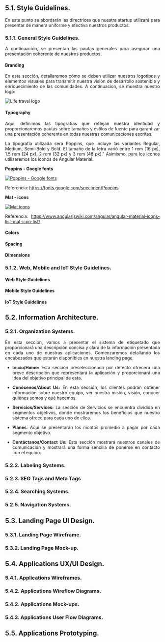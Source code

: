 <div align="justify">




## 5.1. Style Guidelines.
En este punto se abordarán las directrices que nuestra startup utilizará para presentar de manera uniforme y efectiva nuestros productos.
### 5.1.1. General Style Guidelines.
A continuación, se presentan las pautas generales para asegurar una presentación coherente de nuestros productos.
#### Branding
En esta sección, detallaremos cómo se deben utilizar nuestros logotipos y elementos visuales para transmitir nuestra visión de desarrollo sostenible y enriquecimiento de las comunidades. A continuacion, se muestra nuestro logo:

![Life travel logo](https://raw.githubusercontent.com/NexusNova-IOT/upc-pre-202302-si572-SW71-nexusnova-report/feature/chapter-5/Resources/style-guidelines/life-travel-logo.png)
#### Typography
Aquí, definimos las tipografías que reflejan nuestra identidad y proporcionaremos pautas sobre tamaños y estilos de fuente para garantizar una presentación coherente en todas nuestras comunicaciones escritas.

La tipografía utilizada será Poppins, que incluye las variantes Regular, Medium, Semi-Bold y Bold. El tamaño de la letra varió entre 1 rem (16 px), 1.5 rem (24 px), 2 rem (32 px) y 3 rem (48 px)." Asimismo, para los iconos utilizaremos los iconos de Angular Material.

**Poppins - Google fonts**

[![Poppins - Google fonts](https://raw.githubusercontent.com/NexusNova-IOT/upc-pre-202302-si572-SW71-nexusnova-report/feature/chapter-5/Resources/style-guidelines/poppins-google-fonts.png)](https://fonts.google.com/specimen/Poppins)

Referencia:  https://fonts.google.com/specimen/Poppins

**Mat - icons**

[![Mat icons](https://raw.githubusercontent.com/NexusNova-IOT/upc-pre-202302-si572-SW71-nexusnova-report/feature/chapter-5/Resources/style-guidelines/mat-icons.png)](https://www.angularjswiki.com/angular/angular-material-icons-list-mat-icon-list/)

Referencia: https://www.angularjswiki.com/angular/angular-material-icons-list-mat-icon-list/ 
#### Colors
#### Spacing
#### Dimensions
### 5.1.2. Web, Mobile and IoT Style Guidelines.
#### Web Style Guidelines

#### Mobile Style Guidelines

#### IoT Style Guidelines

## 5.2. Information Architecture.
### 5.2.1. Organization Systems.
En esta sección, vamos a presentar el sistema de etiquetado que proporcionará una descripción concisa y clara de la información presentada en cada uno de nuestras aplicaciones. Comenzaremos detallando los encabezados que estarán disponibles en nuestra landing page.

  - **Inicio/Home:** Esta sección preseleccionada por defecto ofrecerá una breve descripción que representará la aplicación y proporcionará una idea del objetivo principal de esta.

- **Conócenos/About Us:** En esta sección, los clientes podrán obtener información sobre nuestro equipo, ver nuestra misión, visión, conocer quiénes somos y qué hacemos.

- **Servicios/Services:** La sección de Servicios se encuentra dividida en segmentos objetivos, donde mostraremos los beneficios que nuestro sistema ofrece para cada uno de ellos.

- **Planes**: Aquí se presentarán los montos promedio a pagar por cada segmento objetivo.

- **Contáctanos/Contact Us:** Esta sección mostrará nuestros canales de comunicación y mostrará una forma sencilla de ponerse en contacto con el equipo.


### 5.2.2. Labeling Systems.
### 5.2.3. SEO Tags and Meta Tags
### 5.2.4. Searching Systems.
### 5.2.5. Navigation Systems.
## 5.3. Landing Page UI Design.
### 5.3.1. Landing Page Wireframe.
### 5.3.2. Landing Page Mock-up.
## 5.4. Applications UX/UI Design.
### 5.4.1. Applications Wireframes.
### 5.4.2. Applications Wireflow Diagrams.
### 5.4.2. Applications Mock-ups.
### 5.4.3. Applications User Flow Diagrams.
## 5.5. Applications Prototyping.



</div>
